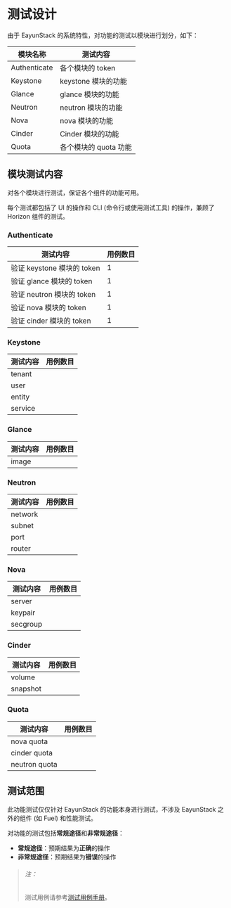 # 测试设计

由于 EayunStack 的系统特性，对功能的测试以模块进行划分，如下：

|模块名称|测试内容|
|--------|--------|
|Authenticate|各个模块的 token|
|Keystone|keystone 模块的功能|
|Glance|glance 模块的功能|
|Neutron|neutron 模块的功能|
|Nova|nova 模块的功能|
|Cinder|Cinder 模块的功能|
|Quota|各个模块的 quota 功能|

## 模块测试内容

对各个模块进行测试，保证各个组件的功能可用。

每个测试都包括了 UI 的操作和 CLI (命令行或使用测试工具) 的操作，兼顾了 Horizon 组件的测试。

### Authenticate

|测试内容|用例数目|
|--------|--------|
|验证 keystone 模块的 token|1|
|验证 glance 模块的 token|1|
|验证 neutron 模块的 token|1|
|验证 nova 模块的 token|1|
|验证 cinder 模块的 token|1|

### Keystone

|测试内容|用例数目|
|--------|--------|
|tenant||
|user||
|entity||
|service||

### Glance

|测试内容|用例数目|
|--------|--------|
|image||

### Neutron

|测试内容|用例数目|
|--------|--------|
|network||
|subnet||
|port||
|router||

### Nova

|测试内容|用例数目|
|--------|--------|
|server||
|keypair||
|secgroup||

### Cinder

|测试内容|用例数目|
|--------|--------|
|volume||
|snapshot||

### Quota

|测试内容|用例数目|
|--------|--------|
|nova quota||
|cinder quota||
|neutron quota||

## 测试范围

此功能测试仅仅针对 EayunStack 的功能本身进行测试，不涉及 EayunStack 之外的组件 (如 Fuel) 和性能测试。

对功能的测试包括**常规途径**和**非常规途径**：

* **常规途径**：预期结果为**正确**的操作
* **非常规途径**：预期结果为**错误**的操作

> ###### 注：
> 测试用例请参考[测试用例手册]()。
